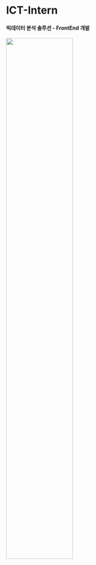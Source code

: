 # ICT-Intern

#### 빅데이터 분석 솔루션 - FrontEnd 개발
<img src="https://user-images.githubusercontent.com/70748985/93197483-a8ecf000-f786-11ea-868b-db73277d917b.png" width="60%">
